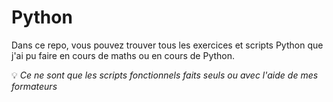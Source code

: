 # Python
Dans ce repo, vous pouvez trouver tous les exercices et scripts Python que j'ai pu faire en cours de maths ou en cours de Python.  

:bulb: *Ce ne sont que les scripts fonctionnels faits seuls ou avec l'aide de mes formateurs*
